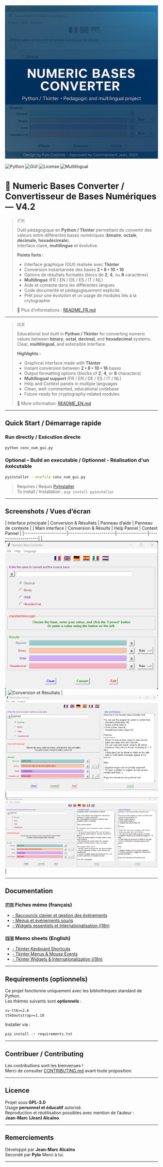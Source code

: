 ![Banner](./Documentation/banner.png)

![Python](https://img.shields.io/badge/Python-3.10%2B-blue)
![GUI](https://img.shields.io/badge/GUI-Tkinter-informational)
![License](https://img.shields.io/badge/License-GPL--3.0-green)
![Multilingual](https://img.shields.io/badge/i18n-Multilingual-orange)

# 🧮 Numeric Bases Converter / Convertisseur de Bases Numériques — V4.2

> 🇫🇷
>
> Outil pédagogique en **Python / Tkinter** permettant de convertir des valeurs
> entre différentes bases numériques (**binaire**, **octale**, **décimale**, **hexadécimale**).  
> Interface claire, **multilingue** et évolutive.
>
> **Points forts :**
> - Interface graphique (GUI) réalisée avec **Tkinter**
> - Conversion instantannée des bases **2 • 8 • 10 • 16**
> - Options de résultats formatés (blocs de **2**, **4**, ou **8** caractères)
> - **Multilingue** (FR / EN / DE / ES / IT / NL)
> - Aide et contexte dans les différentes langues
> - Code documenté et pédagogiquement explicité.
> - Prêt pour une évolution et un usage de modules liés à la crytographie
>
> 📘 Plus d’informations : [README_FR.md](./README_FR.md)

---

> 🇬🇧
>
> Educational tool built in **Python / Tkinter** for converting numeric values
> between **binary**, **octal**, **decimal**, and **hexadecimal** systems.  
> Clear, **multilingual**, and extensible interface.
>
> **Highlights :**
> - Graphical interface made with **Tkinter**
> - Instant conversion between **2 • 8 • 10 • 16** bases
> - Output formatting options (blocks of **2**, **4**, or **8** characters)
> - **Multilingual support** (FR / EN / DE / ES / IT / NL)
> - Help and Context panels in multiple languages
> - Clean, well-commented, educational codebase
> - Future-ready for cryptography-related modules
>
> 📘 More information: [README_EN.md](./README_EN.md)

---

##  Quick Start / Démarrage rapide

### Run directly / Exécution directe
```bash
python conv_num_gui.py
```

### Optional – Build an executable / Optionnel - Réalisation d'un éxécutable
```bash
pyinstaller --onefile conv_num_gui.py
```

> Requires / Requis [PyInstaller](https://pyinstaller.org/en/stable/).  
> To install / Installation : `pip install pyinstaller`

---

## Screenshots / Vues d’écran

| Interface principale | Conversion & Résultats | Panneau d’aide | Panneau de contexte |
|    Main interface    |  Conversion & Résults  |   Help Pannel  |   Context Pannel    |
|----------------------|------------------------|----------------|---------------------|
| ![Interface principale](./Documentation/Screenshots/Interface_principale.png) | ![Conversion et Résultats](./Documentation/Screenshots/Conversion_Résultats.png) | ![Panneau d’aide](./Documentation/Screenshots/Interface_Help.png) | ![Panneau de contexte](./Documentation/Screenshots/Interface_Context.png) |

---

##  Documentation

### 🇫🇷 Fiches mémo (français)
- [ - Raccourcis clavier et gestion des événements](./Documentation/Fiche_memo_Tkinter_raccourcis.md)
- [ - Menus et événements souris](./Documentation/Fiche_memo_Tkinter_menus_souris.md)
- [ - Widgets essentiels et Internationalisation (i18n)](./Documentation/Fiche_memo_Tkinter_widgets_i18n.md)

### 🇬🇧 Memo sheets (English)
- [ - Tkinter Keyboard Shortcuts](./Documentation/Tkinter_shortcuts_memo_EN.md)
- [ -  Tkinter Menus & Mouse Events](./Documentation/Tkinter_menus_mouse_memo_EN.md)
- [ - Tkinter Widgets & Internationalization (i18n)](./Documentation/Tkinter_widgets_i18n_memo_EN.md)

---

## Requirements (optionnels)

Ce projet fonctionne uniquement avec les bibliothèques standard de Python.  
Les thèmes suivants sont **optionnels** :

```
sv-ttk>=2.6
ttkbootstrap>=1.10
```

Installer via :
```bash
pip install -r requirements.txt
```

---

## Contribuer / Contributing

Les contributions sont les bienvenues !  
Merci de consulter [CONTRIBUTING.md](./CONTRIBUTING.md) avant toute proposition.

---

## Licence

Projet sous **GPL-3.0**  
Usage **personnel et éducatif** autorisé.  
Reproduction et réutilisation possibles avec mention de l’auteur :  
**Jean-Marc (Jean) Alcaïno**.

---

## Remerciements

Développé par **Jean-Marc Alcaïno**  
Secondé par **Pylo** Merci à lui.  

---
